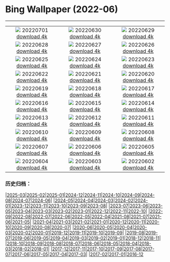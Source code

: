 # Bing Wallpaper (2022-06)
**************
| | | |
| :----: | :----: | :----: |
| ![](https://www.bing.com/th?id=OHR.AcramanCrater_EN-US7941020158_1920x1080.jpg) 20220701 [download 4k](https://www.bing.com/th?id=OHR.AcramanCrater_EN-US7941020158_UHD.jpg) | ![](https://www.bing.com/th?id=OHR.PhangNgaBay_EN-US7871649198_1920x1080.jpg) 20220630 [download 4k](https://www.bing.com/th?id=OHR.PhangNgaBay_EN-US7871649198_UHD.jpg) | ![](https://www.bing.com/th?id=OHR.TafilaletOasis_EN-US7798050717_1920x1080.jpg) 20220629 [download 4k](https://www.bing.com/th?id=OHR.TafilaletOasis_EN-US7798050717_UHD.jpg) |
| ![](https://www.bing.com/th?id=OHR.ValensoleLavender_EN-US7717234716_1920x1080.jpg) 20220628 [download 4k](https://www.bing.com/th?id=OHR.ValensoleLavender_EN-US7717234716_UHD.jpg) | ![](https://www.bing.com/th?id=OHR.Pride2022_EN-US7651790852_1920x1080.jpg) 20220627 [download 4k](https://www.bing.com/th?id=OHR.Pride2022_EN-US7651790852_UHD.jpg) | ![](https://www.bing.com/th?id=OHR.BBMomCub_EN-US7553314922_1920x1080.jpg) 20220626 [download 4k](https://www.bing.com/th?id=OHR.BBMomCub_EN-US7553314922_UHD.jpg) |
| ![](https://www.bing.com/th?id=OHR.CenoteDiver_EN-US7458460864_1920x1080.jpg) 20220625 [download 4k](https://www.bing.com/th?id=OHR.CenoteDiver_EN-US7458460864_UHD.jpg) | ![](https://www.bing.com/th?id=OHR.MostarBridge_EN-US7365620237_1920x1080.jpg) 20220624 [download 4k](https://www.bing.com/th?id=OHR.MostarBridge_EN-US7365620237_UHD.jpg) | ![](https://www.bing.com/th?id=OHR.AmazonianEcuador_EN-US0278717095_1920x1080.jpg) 20220623 [download 4k](https://www.bing.com/th?id=OHR.AmazonianEcuador_EN-US0278717095_UHD.jpg) |
| ![](https://www.bing.com/th?id=OHR.GlastonburySolstice_EN-US7196057692_1920x1080.jpg) 20220622 [download 4k](https://www.bing.com/th?id=OHR.GlastonburySolstice_EN-US7196057692_UHD.jpg) | ![](https://www.bing.com/th?id=OHR.SwallowtailFlower_EN-US6952825144_1920x1080.jpg) 20220621 [download 4k](https://www.bing.com/th?id=OHR.SwallowtailFlower_EN-US6952825144_UHD.jpg) | ![](https://www.bing.com/th?id=OHR.Cassowary_EN-US8797645265_1920x1080.jpg) 20220620 [download 4k](https://www.bing.com/th?id=OHR.Cassowary_EN-US8797645265_UHD.jpg) |
| ![](https://www.bing.com/th?id=OHR.CelebratingSurfing_EN-US8732112733_1920x1080.jpg) 20220619 [download 4k](https://www.bing.com/th?id=OHR.CelebratingSurfing_EN-US8732112733_UHD.jpg) | ![](https://www.bing.com/th?id=OHR.Balsamroot_EN-US8641268598_1920x1080.jpg) 20220618 [download 4k](https://www.bing.com/th?id=OHR.Balsamroot_EN-US8641268598_UHD.jpg) | ![](https://www.bing.com/th?id=OHR.SeonamTemple_EN-US8180397216_1920x1080.jpg) 20220617 [download 4k](https://www.bing.com/th?id=OHR.SeonamTemple_EN-US8180397216_UHD.jpg) |
| ![](https://www.bing.com/th?id=OHR.ClingmansDome_EN-US8094094597_1920x1080.jpg) 20220616 [download 4k](https://www.bing.com/th?id=OHR.ClingmansDome_EN-US8094094597_UHD.jpg) | ![](https://www.bing.com/th?id=OHR.MuseumMile_EN-US8035796645_1920x1080.jpg) 20220615 [download 4k](https://www.bing.com/th?id=OHR.MuseumMile_EN-US8035796645_UHD.jpg) | ![](https://www.bing.com/th?id=OHR.OkavangoElephant_EN-US7949357706_1920x1080.jpg) 20220614 [download 4k](https://www.bing.com/th?id=OHR.OkavangoElephant_EN-US7949357706_UHD.jpg) |
| ![](https://www.bing.com/th?id=OHR.SierraPonce_EN-US7735077868_1920x1080.jpg) 20220613 [download 4k](https://www.bing.com/th?id=OHR.SierraPonce_EN-US7735077868_UHD.jpg) | ![](https://www.bing.com/th?id=OHR.MisoolIsland_EN-US7672276436_1920x1080.jpg) 20220612 [download 4k](https://www.bing.com/th?id=OHR.MisoolIsland_EN-US7672276436_UHD.jpg) | ![](https://www.bing.com/th?id=OHR.CRPoppies_EN-US7563691816_1920x1080.jpg) 20220611 [download 4k](https://www.bing.com/th?id=OHR.CRPoppies_EN-US7563691816_UHD.jpg) |
| ![](https://www.bing.com/th?id=OHR.SweetheartAbbey_EN-US7440629451_1920x1080.jpg) 20220610 [download 4k](https://www.bing.com/th?id=OHR.SweetheartAbbey_EN-US7440629451_UHD.jpg) | ![](https://www.bing.com/th?id=OHR.CommonDolphin_EN-US7311583363_1920x1080.jpg) 20220609 [download 4k](https://www.bing.com/th?id=OHR.CommonDolphin_EN-US7311583363_UHD.jpg) | ![](https://www.bing.com/th?id=OHR.HaagaRhododendron_EN-US7190183460_1920x1080.jpg) 20220608 [download 4k](https://www.bing.com/th?id=OHR.HaagaRhododendron_EN-US7190183460_UHD.jpg) |
| ![](https://www.bing.com/th?id=OHR.IndigoBunting_EN-US6919965546_1920x1080.jpg) 20220607 [download 4k](https://www.bing.com/th?id=OHR.IndigoBunting_EN-US6919965546_UHD.jpg) | ![](https://www.bing.com/th?id=OHR.RapadalenSNP_EN-US6836173287_1920x1080.jpg) 20220606 [download 4k](https://www.bing.com/th?id=OHR.RapadalenSNP_EN-US6836173287_UHD.jpg) | ![](https://www.bing.com/th?id=OHR.BannerPeak_EN-US6694457913_1920x1080.jpg) 20220605 [download 4k](https://www.bing.com/th?id=OHR.BannerPeak_EN-US6694457913_UHD.jpg) |
| ![](https://www.bing.com/th?id=OHR.MoabCycling_EN-US6614069772_1920x1080.jpg) 20220604 [download 4k](https://www.bing.com/th?id=OHR.MoabCycling_EN-US6614069772_UHD.jpg) | ![](https://www.bing.com/th?id=OHR.QueenJubilee_EN-US9964271686_1920x1080.jpg) 20220603 [download 4k](https://www.bing.com/th?id=OHR.QueenJubilee_EN-US9964271686_UHD.jpg) | ![](https://www.bing.com/th?id=OHR.MarovoLagoon_EN-US9916170608_1920x1080.jpg) 20220602 [download 4k](https://www.bing.com/th?id=OHR.MarovoLagoon_EN-US9916170608_UHD.jpg) |

### 历史归档：

|[2025-03](/../2025-03/2025-03.md)|[2025-02](/../2025-02/2025-02.md)|[2025-01](/../2025-01/2025-01.md)|[2024-12](/../2024-12/2024-12.md)|[2024-11](/../2024-11/2024-11.md)|[2024-10](/../2024-10/2024-10.md)|[2024-09](/../2024-09/2024-09.md)|[2024-08](/../2024-08/2024-08.md)|[2024-07](/../2024-07/2024-07.md)|[2024-06](/../2024-06/2024-06.md)|
|[2024-05](/../2024-05/2024-05.md)|[2024-04](/../2024-04/2024-04.md)|[2024-03](/../2024-03/2024-03.md)|[2024-02](/../2024-02/2024-02.md)|[2024-01](/../2024-01/2024-01.md)|[2023-12](/../2023-12/2023-12.md)|[2023-11](/../2023-11/2023-11.md)|[2023-10](/../2023-10/2023-10.md)|[2023-09](/../2023-09/2023-09.md)|[2023-08](/../2023-08/2023-08.md)|
|[2023-07](/../2023-07/2023-07.md)|[2023-06](/../2023-06/2023-06.md)|[2023-05](/../2023-05/2023-05.md)|[2023-04](/../2023-04/2023-04.md)|[2023-03](/../2023-03/2023-03.md)|[2023-02](/../2023-02/2023-02.md)|[2023-01](/../2023-01/2023-01.md)|[2022-12](/../2022-12/2022-12.md)|[2022-11](/../2022-11/2022-11.md)|[2022-10](/../2022-10/2022-10.md)|
|[2022-09](/../2022-09/2022-09.md)|[2022-08](/../2022-08/2022-08.md)|[2022-07](/../2022-07/2022-07.md)|[2022-06](/2022-06.md)|[2022-05](/../2022-05/2022-05.md)|[2022-04](/../2022-04/2022-04.md)|[2021-08](/../2021-08/2021-08.md)|[2021-07](/../2021-07/2021-07.md)|[2021-06](/../2021-06/2021-06.md)|[2021-05](/../2021-05/2021-05.md)|
|[2021-04](/../2021-04/2021-04.md)|[2021-03](/../2021-03/2021-03.md)|[2021-02](/../2021-02/2021-02.md)|[2021-01](/../2021-01/2021-01.md)|[2020-12](/../2020-12/2020-12.md)|[2020-11](/../2020-11/2020-11.md)|[2020-10](/../2020-10/2020-10.md)|[2020-09](/../2020-09/2020-09.md)|[2020-08](/../2020-08/2020-08.md)|[2020-07](/../2020-07/2020-07.md)|
|[2020-06](/../2020-06/2020-06.md)|[2020-05](/../2020-05/2020-05.md)|[2020-04](/../2020-04/2020-04.md)|[2020-03](/../2020-03/2020-03.md)|[2020-02](/../2020-02/2020-02.md)|[2020-01](/../2020-01/2020-01.md)|[2019-12](/../2019-12/2019-12.md)|[2019-11](/../2019-11/2019-11.md)|[2019-10](/../2019-10/2019-10.md)|[2019-09](/../2019-09/2019-09.md)|
|[2019-08](/../2019-08/2019-08.md)|[2019-07](/../2019-07/2019-07.md)|[2019-06](/../2019-06/2019-06.md)|[2019-05](/../2019-05/2019-05.md)|[2019-04](/../2019-04/2019-04.md)|[2019-03](/../2019-03/2019-03.md)|[2019-02](/../2019-02/2019-02.md)|[2019-01](/../2019-01/2019-01.md)|[2018-12](/../2018-12/2018-12.md)|[2018-11](/../2018-11/2018-11.md)|
|[2018-10](/../2018-10/2018-10.md)|[2018-09](/../2018-09/2018-09.md)|[2018-08](/../2018-08/2018-08.md)|[2018-07](/../2018-07/2018-07.md)|[2018-06](/../2018-06/2018-06.md)|[2018-05](/../2018-05/2018-05.md)|[2018-04](/../2018-04/2018-04.md)|[2018-03](/../2018-03/2018-03.md)|[2018-02](/../2018-02/2018-02.md)|[2018-01](/../2018-01/2018-01.md)|
|[2017-12](/../2017-12/2017-12.md)|[2017-11](/../2017-11/2017-11.md)|[2017-10](/../2017-10/2017-10.md)|[2017-09](/../2017-09/2017-09.md)|[2017-08](/../2017-08/2017-08.md)|[2017-07](/../2017-07/2017-07.md)|[2017-06](/../2017-06/2017-06.md)|[2017-05](/../2017-05/2017-05.md)|[2017-04](/../2017-04/2017-04.md)|[2017-03](/../2017-03/2017-03.md)|
|[2017-02](/../2017-02/2017-02.md)|[2017-01](/../2017-01/2017-01.md)|[2016-12](/../2016-12/2016-12.md)
